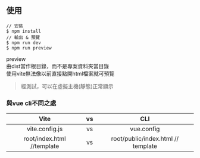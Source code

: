 ## 使用
```
// 安裝
$ npm install
// 輸出 & 預覽
$ npm run dev
$ npm run preview
```
preview  
由dist當作根目錄，而不是專案資料夾當目錄  
使用vite無法像以前直接點開html檔案就可預覽  
> 經測試，可以在虛擬主機(靜態)正常顯示


### 與vue cli不同之處
|Vite|vs|CLI|
|:-:|:-:|:-:|
|vite.config.js| vs |vue.config|
|root/index.html  //template| vs |root/public/index.html  // template|

